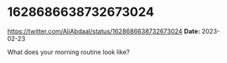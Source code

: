# 1628686638732673024
https://twitter.com/AliAbdaal/status/1628686638732673024
**Date:** 2023-02-23

What does your morning routine look like?
